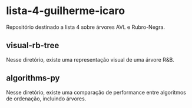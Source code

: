# lista-4-guilherme-icaro
Repositório destinado a lista 4 sobre árvores AVL e Rubro-Negra. 

## visual-rb-tree
Nesse diretório, existe uma representação visual de uma árvore R&B.

## algorithms-py
Nesse diretório, existe uma comparação de performance entre algoritmos de ordenação, incluindo árvores.

